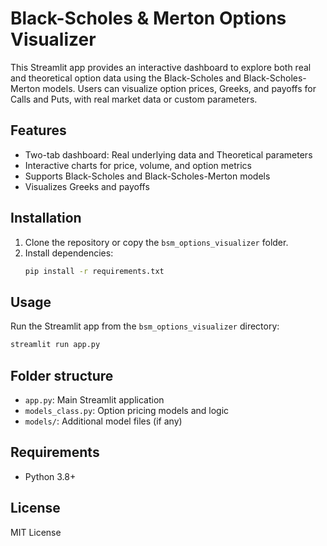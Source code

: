 # Black-Scholes & Merton Options Visualizer

This Streamlit app provides an interactive dashboard to explore both real and theoretical option data using the Black-Scholes and Black-Scholes-Merton models. Users can visualize option prices, Greeks, and payoffs for Calls and Puts, with real market data or custom parameters.

## Features
- Two-tab dashboard: Real underlying data and Theoretical parameters
- Interactive charts for price, volume, and option metrics
- Supports Black-Scholes and Black-Scholes-Merton models
- Visualizes Greeks and payoffs

## Installation
1. Clone the repository or copy the `bsm_options_visualizer` folder.
2. Install dependencies:
   ```bash
   pip install -r requirements.txt
   ```

## Usage
Run the Streamlit app from the `bsm_options_visualizer` directory:
```bash
streamlit run app.py
```

## Folder structure
- `app.py`: Main Streamlit application
- `models_class.py`: Option pricing models and logic
- `models/`: Additional model files (if any)

## Requirements
- Python 3.8+

## License
MIT License
